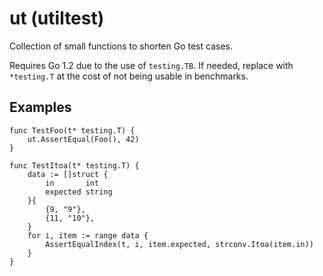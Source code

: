 ut (utiltest)
=============

Collection of small functions to shorten Go test cases.

Requires Go 1.2 due to the use of `testing.TB`. If needed, replace with
`*testing.T` at the cost of not being usable in benchmarks.


Examples
--------

    func TestFoo(t* testing.T) {
        ut.AssertEqual(Foo(), 42)
    }

    func TestItoa(t* testing.T) {
        data := []struct {
            in       int
            expected string
        }{
            {9, "9"},
            {11, "10"},
        }
        for i, item := range data {
            AssertEqualIndex(t, i, item.expected, strconv.Itoa(item.in))
        }
    }

